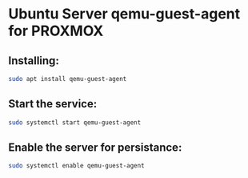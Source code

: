 # Ubuntu Server qemu-guest-agent for PROXMOX

## Installing:

```bash
sudo apt install qemu-guest-agent
```

## Start the service:

```bash
sudo systemctl start qemu-guest-agent
```

## Enable the server for persistance:
```bash
sudo systemctl enable qemu-guest-agent
```
